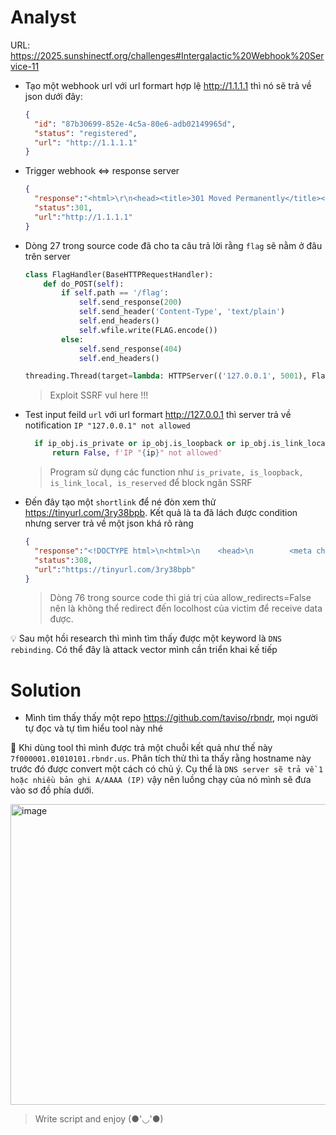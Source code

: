 # Analyst
URL: https://2025.sunshinectf.org/challenges#Intergalactic%20Webhook%20Service-11
- Tạo một webhook url với url formart hợp lệ http://1.1.1.1 thì nó sẽ trả về json dưới đây:
  
  ```json
  {
    "id": "87b30699-852e-4c5a-80e6-adb02149965d",
    "status": "registered",
    "url": "http://1.1.1.1"
  }
  ````
  
- Trigger webhook <=> response server
  
  ```json
  {
    "response":"<html>\r\n<head><title>301 Moved Permanently</title></head>\r\n<body>\r\n<center><h1>301 Moved Permanently</h1></center>\r\n<hr><center>cloudflare</center>\r\n</body>\r\n</html>\r\n",
    "status":301,
    "url":"http://1.1.1.1"
  }
  ````
  
- Dòng 27 trong source code đã cho ta câu trả lời rằng `flag` sẽ nằm ở đâu trên server
  
  ```python
  class FlagHandler(BaseHTTPRequestHandler):
      def do_POST(self):
          if self.path == '/flag':
              self.send_response(200)
              self.send_header('Content-Type', 'text/plain')
              self.end_headers()
              self.wfile.write(FLAG.encode())
          else:
              self.send_response(404)
              self.end_headers()
  
  threading.Thread(target=lambda: HTTPServer(('127.0.0.1', 5001), FlagHandler).serve_forever(), daemon=True).start()
  ````
  > Exploit SSRF vul here !!!

- Test input feild `url` với url formart http://127.0.0.1 thì server trả về notification `IP "127.0.0.1" not allowed`
  
  ```python
    if ip_obj.is_private or ip_obj.is_loopback or ip_obj.is_link_local or ip_obj.is_reserved:
        return False, f'IP "{ip}" not allowed'
  ```
  > Program sử dụng các function như `is_private, is_loopback, is_link_local, is_reserved` để block ngăn SSRF
  
- Đến đây tạo một `shortlink` để né đòn xem thử https://tinyurl.com/3ry38bpb. Kết quả là ta đã lách được condition nhưng server trả về một json khá rõ ràng

  ```json
  {
    "response":"<!DOCTYPE html>\n<html>\n    <head>\n        <meta charset=\"UTF-8\" />\n        <meta http-equiv=\"refresh\" content=\"0;url='http://127.0.0.1:5001/flag'\" />\n\n        <title>Redirecting to http://127.0.0.1:5001/flag</title>\n    </head>\n    <body>\n        Redirecting to <a href=\"http://127.0.0.1:5001/flag\">http://127.0.0.1:5001/flag</a>.\n    </body>\n</html>",
    "status":308,
    "url":"https://tinyurl.com/3ry38bpb"
  }
  ````
  > Dòng 76 trong source code thì giá trị của allow_redirects=False nên là không thể redirect đến locolhost của victim để receive data được.
  
💡 Sau một hồi research thì mình tìm thấy được một keyword là `DNS rebinding`. Có thể đây là attack vector mình cần triển khai kế tiếp
  
# Solution
- Mình tìm thấy thấy một repo https://github.com/taviso/rbndr, mọi người tự đọc và tự tìm hiểu tool này nhé
  
🔎 Khi dùng tool thì mình được trả một chuỗi kết quả như thế này `7f000001.01010101.rbndr.us`. Phân tích thử thì ta thấy rằng hostname này trước đó được convert một cách có chủ ý. Cụ thể là `DNS server sẽ trả về 1 hoặc nhiều bản ghi A/AAAA (IP)` vậy nên luồng chạy của nó mình sẽ đưa vào sơ đồ phía dưới.

<img width="896" height="481" alt="image" src="https://github.com/user-attachments/assets/90a345a2-e49a-47dd-ba76-f21a07f05ff6" /></br>
> Write script and enjoy (●'◡'●)


